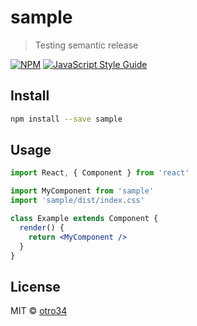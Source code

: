 # sample

> Testing semantic release

[![NPM](https://img.shields.io/npm/v/sample.svg)](https://www.npmjs.com/package/sample) [![JavaScript Style Guide](https://img.shields.io/badge/code_style-standard-brightgreen.svg)](https://standardjs.com)

## Install

```bash
npm install --save sample
```

## Usage

```jsx
import React, { Component } from 'react'

import MyComponent from 'sample'
import 'sample/dist/index.css'

class Example extends Component {
  render() {
    return <MyComponent />
  }
}
```

## License

MIT © [otro34](https://github.com/otro34)
